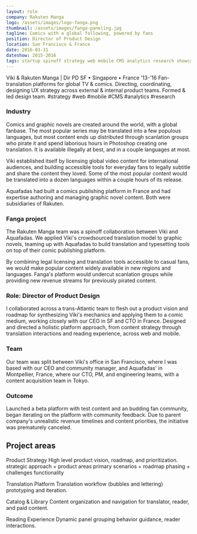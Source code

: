 ```yaml
---
layout: role
company: Rakuten Manga
logo: /assets/images/logo-fanga.png
thumbnail: /assets/images/fanga-paneling.jpg
tagline: Comics with a global following, powered by fans
position: Director of Product Design
location: San Francisco & France
date: 2016-03-31
dateshow: 2015-2016
tags: startup spinoff strategy web mobile CMS analytics research showcase
---
```


Viki & Rakuten Manga | Dir PD SF • Singapore • France '13-'16
Fan-translation platforms for global TV & comics. Directing, coordinating, designing UX strategy across external & internal product teams. Formed & led design team. #strategy #web #mobile #CMS #analytics #research

### Industry

Comics and graphic novels are created around the world, with a global fanbase. The most popular series may be translated into a few populous languages, but most content ends up distributed through scanlation groups who pirate it and spend laborious hours in Photoshop creating one translation. It is available illegally at best, and in a couple languages at most.

Viki established itself by licensing global video content for international audiences, and building accessible tools for everyday fans to legally subtitle and share the content they loved. Some of the most popular content would be translated into a dozen languages within a couple hours of its release.

Aquafadas had built a comics publishing platform in France and had expertise authoring and managing graphic novel content. Both were subsidiaries of Rakuten.

### Fanga project

The Rakuten Manga team was a spinoff collaboration between Viki and Aquafadas. We applied Viki's crowdsourced translation model to graphic novels, teaming up with Aquafadas to build translation and typesetting tools on top of their comic publishing platform.

By combining legal licensing and translation tools accessible to casual fans, we would make popular content widely available in new regions and languages. Fanga's platform would undercut scanlation groups while providing new revenue streams for previously pirated content.

### Role: Director of Product Design

I collaborated across a trans-Atlantic team to flesh out a product vision and roadmap for synthesizing Viki's mechanics and applying them to a comic medium, working closely with our CEO in SF and CTO in France. Designed and directed a holistic platform approach, from content strategy through translation interactions and reading experience, across web and mobile.

### Team

Our team was split between Viki's office in San Francisco, where I was based with our CEO and community manager, and Aquafadas' in Montpellier, France, where our CTO, PM, and engineering teams, with a content acquisition team in Tokyo.

### Outcome

Launched a beta platform with test content and an budding fan community, began iterating on the platform with community feedback. Due to parent company's unrealistic revenue timelines and content priorities, the initiative was prematurely canceled.

## Project areas

Product Strategy
High level product vision, roadmap, and prioritization.
strategic approach + product areas
primary scenarios + roadmap phasing + challenges functionality

Translation Platform
Translation workflow (bubbles and lettering) prototyping and iteration.

Catalog & Library
Content organization and navigation for translator, reader, and paid content.

Reading Experience
Dynamic panel grouping behavior guidance, reader interactions.

